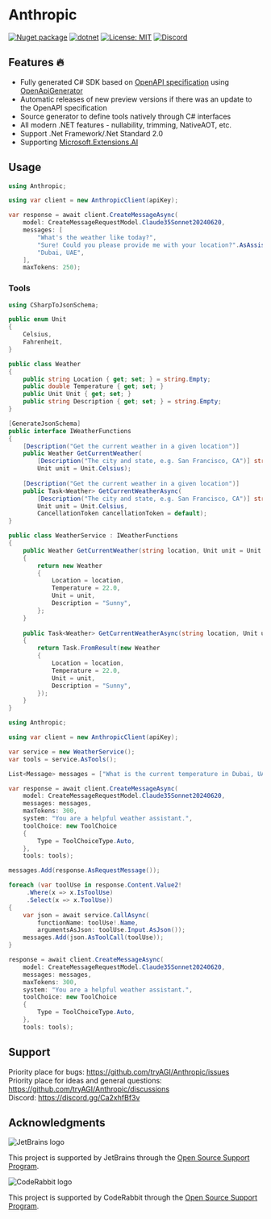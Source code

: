 # Anthropic

[![Nuget package](https://img.shields.io/nuget/vpre/Anthropic)](https://www.nuget.org/packages/Anthropic/)
[![dotnet](https://github.com/tryAGI/Anthropic/actions/workflows/dotnet.yml/badge.svg?branch=main)](https://github.com/tryAGI/Anthropic/actions/workflows/dotnet.yml)
[![License: MIT](https://img.shields.io/github/license/tryAGI/Anthropic)](https://github.com/tryAGI/Anthropic/blob/main/LICENSE.txt)
[![Discord](https://img.shields.io/discord/1115206893015662663?label=Discord&logo=discord&logoColor=white&color=d82679)](https://discord.gg/Ca2xhfBf3v)

## Features 🔥
- Fully generated C# SDK based on [OpenAPI specification](https://raw.githubusercontent.com/davidmigloz/langchain_dart/main/packages/anthropic_sdk_dart/oas/anthropic_openapi_curated.yaml) using [OpenApiGenerator](https://github.com/HavenDV/OpenApiGenerator)
- Automatic releases of new preview versions if there was an update to the OpenAPI specification
- Source generator to define tools natively through C# interfaces
- All modern .NET features - nullability, trimming, NativeAOT, etc.
- Support .Net Framework/.Net Standard 2.0
- Supporting [Microsoft.Extensions.AI](https://devblogs.microsoft.com/dotnet/introducing-microsoft-extensions-ai-preview/)

## Usage
```csharp
using Anthropic;

using var client = new AnthropicClient(apiKey);

var response = await client.CreateMessageAsync(
    model: CreateMessageRequestModel.Claude35Sonnet20240620,
    messages: [
        "What's the weather like today?",
        "Sure! Could you please provide me with your location?".AsAssistantMessage(),
        "Dubai, UAE",
    ],
    maxTokens: 250);
```

### Tools
```csharp
using CSharpToJsonSchema;

public enum Unit
{
    Celsius,
    Fahrenheit,
}

public class Weather
{
    public string Location { get; set; } = string.Empty;
    public double Temperature { get; set; }
    public Unit Unit { get; set; }
    public string Description { get; set; } = string.Empty;
}

[GenerateJsonSchema]
public interface IWeatherFunctions
{
    [Description("Get the current weather in a given location")]
    public Weather GetCurrentWeather(
        [Description("The city and state, e.g. San Francisco, CA")] string location,
        Unit unit = Unit.Celsius);
    
    [Description("Get the current weather in a given location")]
    public Task<Weather> GetCurrentWeatherAsync(
        [Description("The city and state, e.g. San Francisco, CA")] string location,
        Unit unit = Unit.Celsius,
        CancellationToken cancellationToken = default);
}

public class WeatherService : IWeatherFunctions
{
    public Weather GetCurrentWeather(string location, Unit unit = Unit.Celsius)
    {
        return new Weather
        {
            Location = location,
            Temperature = 22.0,
            Unit = unit,
            Description = "Sunny",
        };
    }
    
    public Task<Weather> GetCurrentWeatherAsync(string location, Unit unit = Unit.Celsius, CancellationToken cancellationToken = default)
    {
        return Task.FromResult(new Weather
        {
            Location = location,
            Temperature = 22.0,
            Unit = unit,
            Description = "Sunny",
        });
    }
}
```
```csharp
using Anthropic;

using var client = new AnthropicClient(apiKey);

var service = new WeatherService();
var tools = service.AsTools();

List<Message> messages = ["What is the current temperature in Dubai, UAE in Celsius?"];

var response = await client.CreateMessageAsync(
    model: CreateMessageRequestModel.Claude35Sonnet20240620,
    messages: messages,
    maxTokens: 300,
    system: "You are a helpful weather assistant.",
    toolChoice: new ToolChoice
    {
        Type = ToolChoiceType.Auto,
    },
    tools: tools);

messages.Add(response.AsRequestMessage());

foreach (var toolUse in response.Content.Value2!
     .Where(x => x.IsToolUse)
     .Select(x => x.ToolUse))
{
    var json = await service.CallAsync(
        functionName: toolUse!.Name,
        argumentsAsJson: toolUse.Input.AsJson());
    messages.Add(json.AsToolCall(toolUse));
}

response = await client.CreateMessageAsync(
    model: CreateMessageRequestModel.Claude35Sonnet20240620,
    messages: messages,
    maxTokens: 300,
    system: "You are a helpful weather assistant.",
    toolChoice: new ToolChoice
    {
        Type = ToolChoiceType.Auto,
    },
    tools: tools);
```

## Support

Priority place for bugs: https://github.com/tryAGI/Anthropic/issues  
Priority place for ideas and general questions: https://github.com/tryAGI/Anthropic/discussions  
Discord: https://discord.gg/Ca2xhfBf3v  

## Acknowledgments

![JetBrains logo](https://resources.jetbrains.com/storage/products/company/brand/logos/jetbrains.png)

This project is supported by JetBrains through the [Open Source Support Program](https://jb.gg/OpenSourceSupport).

![CodeRabbit logo](https://opengraph.githubassets.com/1c51002d7d0bbe0c4fd72ff8f2e58192702f73a7037102f77e4dbb98ac00ea8f/marketplace/coderabbitai)

This project is supported by CodeRabbit through the [Open Source Support Program](https://github.com/marketplace/coderabbitai).